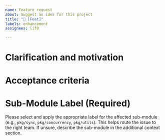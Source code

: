 ```yaml
---
name: Feature request
about: Suggest an idea for this project
title: "🌱 [Feat]"
labels: enhancement
assignees: lif0

---
```

# Clarification and motivation

<!--
Clarify what you want to be done and why.
-->

# Acceptance criteria

<!--
Clarify how we can verify that the task is done.
-->

# Sub-Module Label (Required)
Please select and apply the appropriate label for the affected sub-module (e.g., `pkg/sync`, `pkg/concurrency`, `pkg/utils`). This helps route the issue to the right team. If unsure, describe the sub-module in the additional context section.
